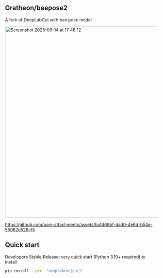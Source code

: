 ## Gratheon/beepose2

A fork of DeepLabCut with bee pose model

<img width="1015" height="628" alt="Screenshot 2025-09-14 at 17 48 12" src="https://github.com/user-attachments/assets/80e59fc1-3074-4b7f-b98a-f781ecade5ae" />



https://github.com/user-attachments/assets/ba1468bf-dad0-4e6d-b54e-55062d528cf5



## Quick start

Developers Stable Release: very quick start (Python 3.10+ required) to install 

```bash
pip install --pre  "deeplabcut[gui]"
```
